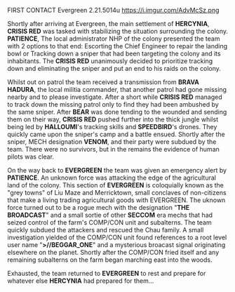 FIRST CONTACT
Evergreen 
2.21.5014u
https://i.imgur.com/AdvMcSz.png

Shortly after arriving at Evergreen, the main settlement of **HERCYNIA**, **CRISIS RED** was tasked with stabilizing the situation surrounding the colony. **PATIENCE**, The local administrator NHP of the colony presented the team with 2 options to that end: Escorting the Chief Engineer to repair the landing bowl or Tracking down a sniper that had been targeting the colony and its inhabitants. The **CRISIS RED** unanimously decided to prioritize tracking down and eliminating the sniper and put an end to his raids on the colony.

Whilst out on patrol the team received a transmission from **BRAVA HADURA**, the local militia commander, that another patrol had gone missing nearby and to please investigate. After a short while **CRISIS RED** managed to track down the missing patrol only to find they had been ambushed by the same sniper. After **BEAR** was done tending to the wounded and sending them on their way, **CRISIS RED** pushed further into the thick jungle whilst being led by **HALLOUMI**'s tracking skills and **SPEEDBIRD**'s drones. They quickly came upon the sniper's camp and a battle ensued. Shortly after the sniper, MECH designation **VENOM**, and their party were subdued by the team. There were no survivors, but in the remains the evidence of human pilots was clear.

On the way back to **EVERGREEN** the team was given an emergency alert by **PATIENCE**. An unknown force was attacking the edge of the agricultural land of the colony. This section of **EVERGREEN** is coloquially known as the "grey towns" of Liu Maze and Merricktown, small conclaves of non-citizens that make a living trading agricultural goods with EVERGREEN. The uknown force turned out to be a rogue mech with the designation "**THE BROADCAST**" and a small sortie of other **SECCOM** era mechs that had seized control of the farm's COMP/CON unit and subalterns. The team quickly subdued the attackers and rescued the Chau family. A small investigation yielded of the COMP/CON unit found references to a root level user name "**>//BEGGAR_ONE**" and a mysterious broacast signal originating elsewhere on the planet. Shortly after the COMP/CON fried itself and any remaining subalterns on the farm began marching east into the woods.

Exhausted, the team returned to **EVERGREEN** to rest and prepare for whatever else **HERCYNIA** had prepared for them...